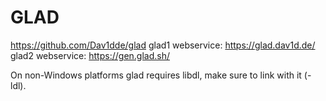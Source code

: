 # GLAD

https://github.com/Dav1dde/glad
glad1 webservice: https://glad.dav1d.de/
glad2 webservice: https://gen.glad.sh/

On non-Windows platforms glad requires libdl, make sure to link with it (-ldl).
